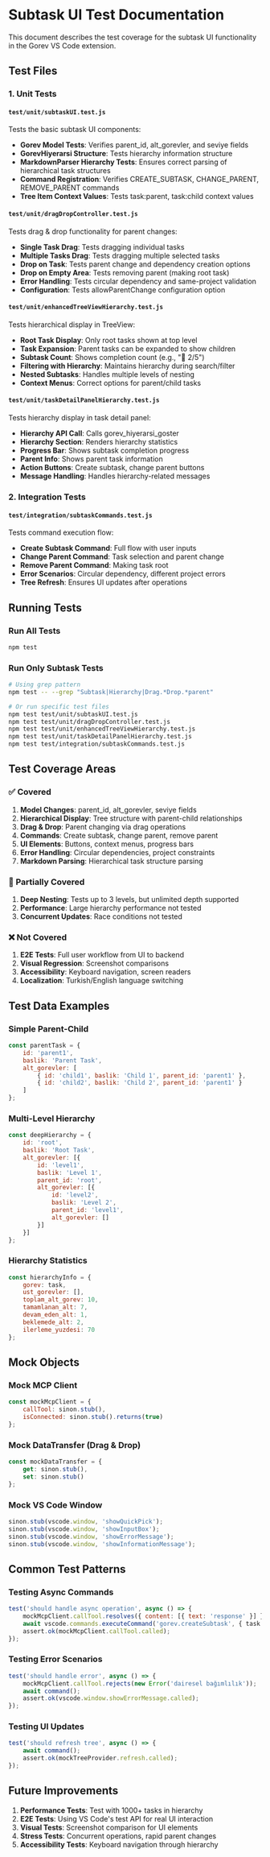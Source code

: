 # Subtask UI Test Documentation

This document describes the test coverage for the subtask UI functionality in the Gorev VS Code extension.

## Test Files

### 1. Unit Tests

#### `test/unit/subtaskUI.test.js`

Tests the basic subtask UI components:

- **Gorev Model Tests**: Verifies parent_id, alt_gorevler, and seviye fields
- **GorevHiyerarsi Structure**: Tests hierarchy information structure
- **MarkdownParser Hierarchy Tests**: Ensures correct parsing of hierarchical task structures
- **Command Registration**: Verifies CREATE_SUBTASK, CHANGE_PARENT, REMOVE_PARENT commands
- **Tree Item Context Values**: Tests task:parent, task:child context values

#### `test/unit/dragDropController.test.js`

Tests drag & drop functionality for parent changes:

- **Single Task Drag**: Tests dragging individual tasks
- **Multiple Tasks Drag**: Tests dragging multiple selected tasks
- **Drop on Task**: Tests parent change and dependency creation options
- **Drop on Empty Area**: Tests removing parent (making root task)
- **Error Handling**: Tests circular dependency and same-project validation
- **Configuration**: Tests allowParentChange configuration option

#### `test/unit/enhancedTreeViewHierarchy.test.js`

Tests hierarchical display in TreeView:

- **Root Task Display**: Only root tasks shown at top level
- **Task Expansion**: Parent tasks can be expanded to show children
- **Subtask Count**: Shows completion count (e.g., "📁 2/5")
- **Filtering with Hierarchy**: Maintains hierarchy during search/filter
- **Nested Subtasks**: Handles multiple levels of nesting
- **Context Menus**: Correct options for parent/child tasks

#### `test/unit/taskDetailPanelHierarchy.test.js`

Tests hierarchy display in task detail panel:

- **Hierarchy API Call**: Calls gorev_hiyerarsi_goster
- **Hierarchy Section**: Renders hierarchy statistics
- **Progress Bar**: Shows subtask completion progress
- **Parent Info**: Shows parent task information
- **Action Buttons**: Create subtask, change parent buttons
- **Message Handling**: Handles hierarchy-related messages

### 2. Integration Tests

#### `test/integration/subtaskCommands.test.js`

Tests command execution flow:

- **Create Subtask Command**: Full flow with user inputs
- **Change Parent Command**: Task selection and parent change
- **Remove Parent Command**: Making task root
- **Error Scenarios**: Circular dependency, different project errors
- **Tree Refresh**: Ensures UI updates after operations

## Running Tests

### Run All Tests

```bash
npm test
```

### Run Only Subtask Tests

```bash
# Using grep pattern
npm test -- --grep "Subtask|Hierarchy|Drag.*Drop.*parent"

# Or run specific test files
npm test test/unit/subtaskUI.test.js
npm test test/unit/dragDropController.test.js
npm test test/unit/enhancedTreeViewHierarchy.test.js
npm test test/unit/taskDetailPanelHierarchy.test.js
npm test test/integration/subtaskCommands.test.js
```

## Test Coverage Areas

### ✅ Covered

1. **Model Changes**: parent_id, alt_gorevler, seviye fields
2. **Hierarchical Display**: Tree structure with parent-child relationships
3. **Drag & Drop**: Parent changing via drag operations
4. **Commands**: Create subtask, change parent, remove parent
5. **UI Elements**: Buttons, context menus, progress bars
6. **Error Handling**: Circular dependencies, project constraints
7. **Markdown Parsing**: Hierarchical task structure parsing

### 🔄 Partially Covered

1. **Deep Nesting**: Tests up to 3 levels, but unlimited depth supported
2. **Performance**: Large hierarchy performance not tested
3. **Concurrent Updates**: Race conditions not tested

### ❌ Not Covered

1. **E2E Tests**: Full user workflow from UI to backend
2. **Visual Regression**: Screenshot comparisons
3. **Accessibility**: Keyboard navigation, screen readers
4. **Localization**: Turkish/English language switching

## Test Data Examples

### Simple Parent-Child

```javascript
const parentTask = {
    id: 'parent1',
    baslik: 'Parent Task',
    alt_gorevler: [
        { id: 'child1', baslik: 'Child 1', parent_id: 'parent1' },
        { id: 'child2', baslik: 'Child 2', parent_id: 'parent1' }
    ]
};
```

### Multi-Level Hierarchy

```javascript
const deepHierarchy = {
    id: 'root',
    baslik: 'Root Task',
    alt_gorevler: [{
        id: 'level1',
        baslik: 'Level 1',
        parent_id: 'root',
        alt_gorevler: [{
            id: 'level2',
            baslik: 'Level 2',
            parent_id: 'level1',
            alt_gorevler: []
        }]
    }]
};
```

### Hierarchy Statistics

```javascript
const hierarchyInfo = {
    gorev: task,
    ust_gorevler: [],
    toplam_alt_gorev: 10,
    tamamlanan_alt: 7,
    devam_eden_alt: 1,
    beklemede_alt: 2,
    ilerleme_yuzdesi: 70
};
```

## Mock Objects

### Mock MCP Client

```javascript
const mockMcpClient = {
    callTool: sinon.stub(),
    isConnected: sinon.stub().returns(true)
};
```

### Mock DataTransfer (Drag & Drop)

```javascript
const mockDataTransfer = {
    get: sinon.stub(),
    set: sinon.stub()
};
```

### Mock VS Code Window

```javascript
sinon.stub(vscode.window, 'showQuickPick');
sinon.stub(vscode.window, 'showInputBox');
sinon.stub(vscode.window, 'showErrorMessage');
sinon.stub(vscode.window, 'showInformationMessage');
```

## Common Test Patterns

### Testing Async Commands

```javascript
test('should handle async operation', async () => {
    mockMcpClient.callTool.resolves({ content: [{ text: 'response' }] });
    await vscode.commands.executeCommand('gorev.createSubtask', { task });
    assert.ok(mockMcpClient.callTool.called);
});
```

### Testing Error Scenarios

```javascript
test('should handle error', async () => {
    mockMcpClient.callTool.rejects(new Error('dairesel bağımlılık'));
    await command();
    assert.ok(vscode.window.showErrorMessage.called);
});
```

### Testing UI Updates

```javascript
test('should refresh tree', async () => {
    await command();
    assert.ok(mockTreeProvider.refresh.called);
});
```

## Future Improvements

1. **Performance Tests**: Test with 1000+ tasks in hierarchy
2. **E2E Tests**: Using VS Code's test API for real UI interaction
3. **Visual Tests**: Screenshot comparison for UI elements
4. **Stress Tests**: Concurrent operations, rapid parent changes
5. **Accessibility Tests**: Keyboard navigation through hierarchy
